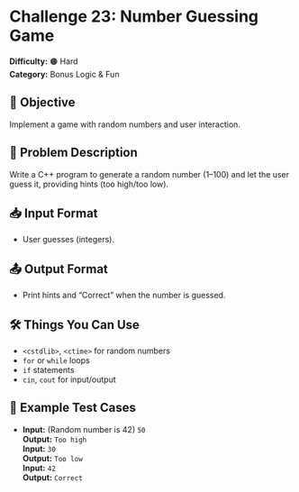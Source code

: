 # Challenge 23: Number Guessing Game

**Difficulty:** 🟤 Hard  
**Category:** Bonus Logic & Fun

## 🧠 Objective
Implement a game with random numbers and user interaction.

## 📝 Problem Description
Write a C++ program to generate a random number (1–100) and let the user guess it, providing hints (too high/too low).

## 📥 Input Format
- User guesses (integers).

## 📤 Output Format
- Print hints and “Correct” when the number is guessed.

## 🛠️ Things You Can Use
- `<cstdlib>`, `<ctime>` for random numbers
- `for` or `while` loops
- `if` statements
- `cin`, `cout` for input/output

## 🧪 Example Test Cases
- **Input:** (Random number is 42) `50`  
  **Output:** `Too high`  
  **Input:** `30`  
  **Output:** `Too low`  
  **Input:** `42`  
  **Output:** `Correct`